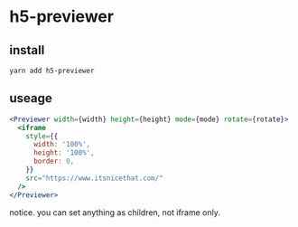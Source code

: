 # h5-previewer

## install

```shell
yarn add h5-previewer
```

## useage

```jsx
<Previewer width={width} height={height} mode={mode} rotate={rotate}>
  <iframe
    style={{
      width: '100%',
      height: '100%',
      border: 0,
    }}
    src="https://www.itsnicethat.com/"
  />
</Previewer>
```

notice. you can set anything as children, not iframe only.